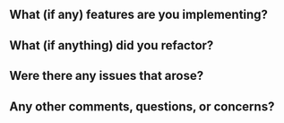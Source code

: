**What (if any) features are you implementing?**
-

**What (if anything) did you refactor?**
-

**Were there any issues that arose?**
-
 
**Any other comments, questions, or concerns?**
- 
